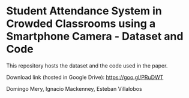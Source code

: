 # Student Attendance System in Crowded Classrooms using a Smartphone Camera - Dataset and Code

This repository hosts the dataset and the code used in the paper.

Download link (hosted in Google Drive): https://goo.gl/PRuDWT

Domingo Mery,
Ignacio Mackenney,
Esteban Villalobos
